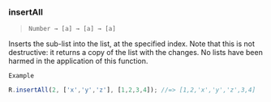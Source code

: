 ### insertAll

> ```Number → [a] → [a] → [a]```

Inserts the sub-list into the list, at the specified index. Note that this is not destructive: it returns a copy of the list with the changes. No lists have been harmed in the application of this function.

`Example`

```js
R.insertAll(2, ['x','y','z'], [1,2,3,4]); //=> [1,2,'x','y','z',3,4]
```